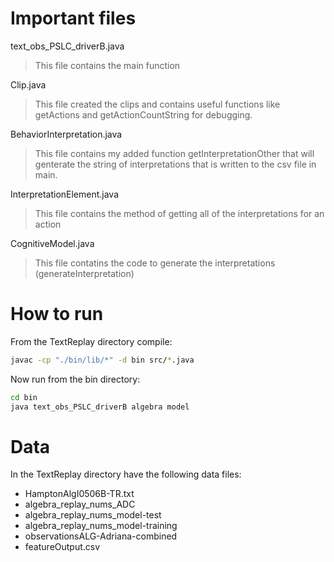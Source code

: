 # Important files

text_obs_PSLC_driverB.java

> This file contains the main function

Clip.java

> This file created the clips and contains useful functions like getActions and getActionCountString for debugging.

BehaviorInterpretation.java

> This file contains my added function getInterpretationOther that will genterate the string of interpretations that is written to the csv file in main.

InterpretationElement.java

> This file contains the method of getting all of the interpretations for an action

CognitiveModel.java

> This file contatins the code to generate the interpretations (generateInterpretation)

# How to run

From the TextReplay directory compile:

```bash
javac -cp "./bin/lib/*" -d bin src/*.java
```

Now run from the bin directory:

```bash
cd bin
java text_obs_PSLC_driverB algebra model
```

# Data

In the TextReplay directory have the following data files:

* HamptonAlgI0506B-TR.txt
* algebra_replay_nums_ADC
* algebra_replay_nums_model-test
* algebra_replay_nums_model-training
* observationsALG-Adriana-combined
* featureOutput.csv

